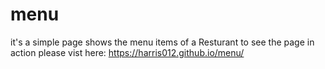 # menu
it's a simple page shows the menu items of a Resturant
to see the page in action please vist here: https://harris012.github.io/menu/
